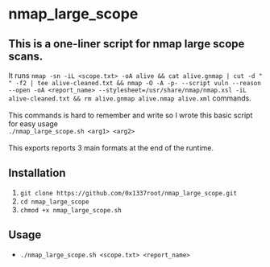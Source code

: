# nmap_large_scope

## This is a one-liner script for nmap large scope scans.
It runs `nmap -sn -iL <scope.txt> -oA alive && cat alive.gnmap | cut -d " " -f2 | tee alive-cleaned.txt && nmap -O -A -p- --script vuln --reason --open -oA <report_name> --stylesheet=/usr/share/nmap/nmap.xsl -iL alive-cleaned.txt && rm alive.gnmap alive.nmap alive.xml` commands.
<br><br>This commands is hard to remember and write so I wrote this basic script for easy usage<br> `./nmap_large_scope.sh <arg1> <arg2>`
<br><br> This exports reports 3 main formats at the end of the runtime.
## Installation
1. `git clone https://github.com/0x1337root/nmap_large_scope.git`
2. `cd nmap_large_scope`
3. `chmod +x nmap_large_scope.sh`
## Usage
* `./nmap_large_scope.sh <scope.txt> <report_name>`

